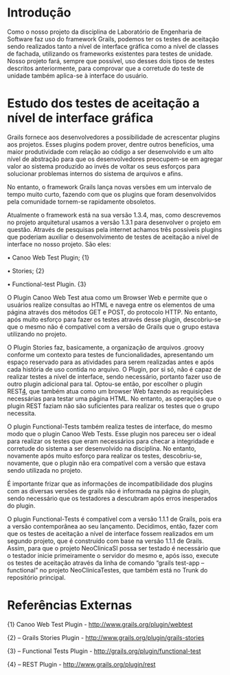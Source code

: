 # Introdução #
Como o nosso projeto da disciplina de Laboratório de Engenharia de Software faz uso do framework Grails, podemos ter os testes de aceitação sendo realizados tanto a nível de interface gráfica como a nível de classes de fachada, utilizando os frameworks existentes para testes de unidade.
Nosso projeto fará, sempre que possível, uso desses dois tipos de testes descritos anteriormente, para comprovar que a corretude do teste de unidade também aplica-se à interface do usuário.

# Estudo dos testes de aceitação a nível de interface gráfica #
Grails fornece aos desenvolvedores a possibilidade de acrescentar plugins aos projetos. Esses plugins podem prover, dentre outros benefícios, uma maior produtividade com relação ao código a ser desenvolvido e um alto nível de abstração para que os desenvolvedores preocupem-se em agregar valor ao sistema produzido ao invés de voltar os seus esforços para solucionar problemas internos do sistema de arquivos e afins.

No entanto, o framework Grails lança novas versões em um intervalo de tempo muito curto, fazendo com que os plugins que foram desenvolvidos pela comunidade tornem-se rapidamente obsoletos.

Atualmente o framework está na sua versão 1.3.4, mas, como descrevemos no projeto arquitetural usamos a versão 1.3.1 para desenvolver o projeto em questão.
Através de pesquisas pela internet achamos três possíveis plugins que poderiam auxiliar o desenvolvimento de testes de aceitação a nível de interface no nosso projeto. São eles:

•	Canoo Web Test Plugin; {1}

•	Stories; {2}

•	Functional-test Plugin. {3}

O Plugin Canoo Web Test atua como um Browser Web e permite que o usuários realize consultas ao HTML e navega entre os elementos de uma página através dos métodos GET e POST, do protocolo HTTP. No entanto, após muito esforço para fazer os testes através desse plugin, descobriu-se que o mesmo não é compatível com a versão de Grails que o grupo estava utilizando no projeto.

O Plugin Stories faz, basicamente, a organização de arquivos .groovy conforme um contexto para testes de funcionalidades, apresentando um espaço reservado para as atividades para serem realizadas antes e após cada história de uso contida no arquivo. O Plugin, por si só, não é capaz de realizar testes a nível de interface, sendo necessário, portanto fazer uso de outro plugin adicional para tal. Optou-se então, por escolher o plugin REST[4](4.md), que também atua como um browser Web fazendo as requisições necessárias para testar uma página HTML. No entanto, as operações que o plugin REST faziam não são suficientes para realizar os testes que o grupo necessita.

O plugin Functional-Tests também realiza testes de interface, do mesmo modo que o plugin Canoo Web Tests. Esse plugin nos pareceu ser o ideal para realizar os testes que eram necessários para checar a integridade e corretude do sistema a ser desenvolvido na disciplina. No entanto, novamente após muito esforço para realizar os testes, descobriu-se, novamente, que o plugin não era compatível com a versão que estava sendo utilizada no projeto.

É importante frizar que as informações de incompatibilidade dos plugins com as diversas versões de grails não é informada na página do plugin, sendo necessário que os testadores a descubram após erros inesperados do plugin.

O plugin Functional-Tests é compatível com a versão 1.1.1 de Grails, pois era a versão contemporânea ao seu lançamento. Decidimos, então, fazer com que os testes de aceitação a nível de interface fossem realizados em um segundo projeto, que é construído com base na versão 1.1.1 de Grails. Assim, para que o projeto NeoClinicaSI possa ser testado é necessário que o testador inicie primeiramente o servidor do mesmo e, após isso, execute os testes de aceitação através da linha de comando “grails test-app –functional” no projeto NeoClinicaTestes, que também está no Trunk do repositório principal.

# Referências Externas #
{1} Canoo Web Test Plugin - 	http://www.grails.org/plugin/webtest

{2} – Grails Stories Plugin - http://www.grails.org/plugin/grails-stories

{3} – Functional Tests Plugin - http://grails.org/plugin/functional-test

{4} – REST Plugin - http://www.grails.org/plugin/rest
